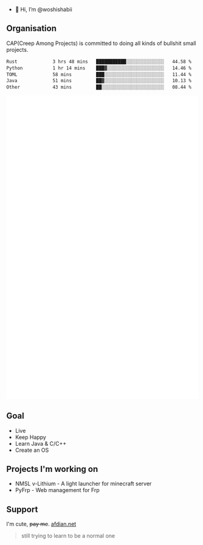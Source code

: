 - 👋 Hi, I’m @woshishabii

## Organisation

CAP(Creep Among Projects) is committed to doing all kinds of bullshit small projects.

<!--START_SECTION:waka-->

```txt
Rust             3 hrs 48 mins   ███████████░░░░░░░░░░░░░░   44.58 %
Python           1 hr 14 mins    ███▓░░░░░░░░░░░░░░░░░░░░░   14.46 %
TOML             58 mins         ███░░░░░░░░░░░░░░░░░░░░░░   11.44 %
Java             51 mins         ██▓░░░░░░░░░░░░░░░░░░░░░░   10.13 %
Other            43 mins         ██░░░░░░░░░░░░░░░░░░░░░░░   08.44 %
```

<!--END_SECTION:waka-->

![card](https://github.com/woshishabii/netease-cloud-music-card/blob/main/card.svg)

## Goal
- Live
- Keep Happy
- Learn Java & C/C++
- Create an OS

## Projects I'm working on

- NMSL v-Lithium - A light launcher for minecraft server
- PyFrp - Web management for Frp


## Support
I'm cute, ~~pay me~~.
[afdian.net](https://afdian.net/a/woshishabi)

> still trying to learn to be a normal one

<!---
woshishabii/woshishabii is a ✨ special ✨ repository because its `README.md` (this file) appears on your GitHub profile.
You can click the Preview link to take a look at your changes.
--->
